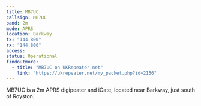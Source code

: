 ```yaml
---
title: MB7UC
callsign: MB7UC
band: 2m
mode: APRS
location: Barkway
tx: "144.800"
rx: "144.800"
access: 
status: Operational
findoutmore:
  - title: "MB7UC on UKRepeater.net"
    link: "https://ukrepeater.net/my_packet.php?id=2156"
---
```

MB7UC is a 2m APRS digipeater and iGate, located near Barkway, just south of Royston.